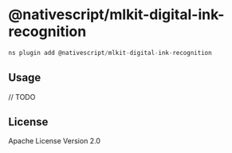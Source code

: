 # @nativescript/mlkit-digital-ink-recognition

```javascript
ns plugin add @nativescript/mlkit-digital-ink-recognition
```

## Usage

// TODO

## License

Apache License Version 2.0
